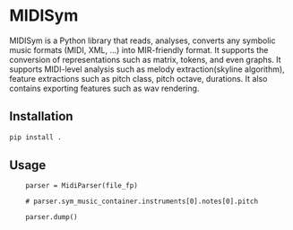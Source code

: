 # MIDISym
MIDISym is a Python library that reads, analyses, converts any symbolic music formats (MIDI, XML, ...) into MIR-friendly format. It supports the conversion of representations such as matrix, tokens, and even graphs. It supports MIDI-level analysis such as melody extraction(skyline algorithm), feature extractions such as pitch class, pitch octave, durations. It also contains exporting features such as wav rendering.

## Installation
```bash
pip install .

```

## Usage
```
    parser = MidiParser(file_fp)
    
    # parser.sym_music_container.instruments[0].notes[0].pitch
    
    parser.dump()
```

